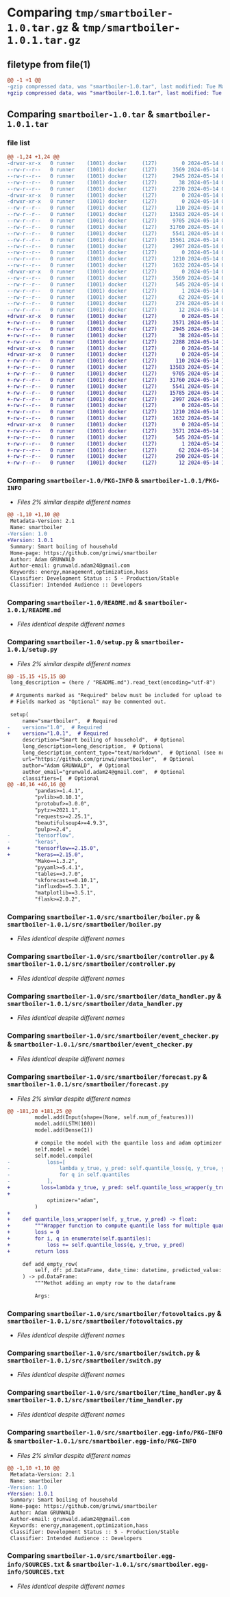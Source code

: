# Comparing `tmp/smartboiler-1.0.tar.gz` & `tmp/smartboiler-1.0.1.tar.gz`

## filetype from file(1)

```diff
@@ -1 +1 @@
-gzip compressed data, was "smartboiler-1.0.tar", last modified: Tue May 14 08:11:19 2024, max compression
+gzip compressed data, was "smartboiler-1.0.1.tar", last modified: Tue May 14 11:39:59 2024, max compression
```

## Comparing `smartboiler-1.0.tar` & `smartboiler-1.0.1.tar`

### file list

```diff
@@ -1,24 +1,24 @@
-drwxr-xr-x   0 runner    (1001) docker     (127)        0 2024-05-14 08:11:19.667735 smartboiler-1.0/
--rw-r--r--   0 runner    (1001) docker     (127)     3569 2024-05-14 08:11:19.667735 smartboiler-1.0/PKG-INFO
--rw-r--r--   0 runner    (1001) docker     (127)     2945 2024-05-14 08:11:17.000000 smartboiler-1.0/README.md
--rw-r--r--   0 runner    (1001) docker     (127)       38 2024-05-14 08:11:19.667735 smartboiler-1.0/setup.cfg
--rw-r--r--   0 runner    (1001) docker     (127)     2270 2024-05-14 08:11:19.000000 smartboiler-1.0/setup.py
-drwxr-xr-x   0 runner    (1001) docker     (127)        0 2024-05-14 08:11:19.663735 smartboiler-1.0/src/
-drwxr-xr-x   0 runner    (1001) docker     (127)        0 2024-05-14 08:11:19.667735 smartboiler-1.0/src/smartboiler/
--rw-r--r--   0 runner    (1001) docker     (127)      110 2024-05-14 08:11:17.000000 smartboiler-1.0/src/smartboiler/__init__.py
--rw-r--r--   0 runner    (1001) docker     (127)    13583 2024-05-14 08:11:17.000000 smartboiler-1.0/src/smartboiler/boiler.py
--rw-r--r--   0 runner    (1001) docker     (127)     9705 2024-05-14 08:11:17.000000 smartboiler-1.0/src/smartboiler/controller.py
--rw-r--r--   0 runner    (1001) docker     (127)    31760 2024-05-14 08:11:17.000000 smartboiler-1.0/src/smartboiler/data_handler.py
--rw-r--r--   0 runner    (1001) docker     (127)     5541 2024-05-14 08:11:17.000000 smartboiler-1.0/src/smartboiler/event_checker.py
--rw-r--r--   0 runner    (1001) docker     (127)    15561 2024-05-14 08:11:17.000000 smartboiler-1.0/src/smartboiler/forecast.py
--rw-r--r--   0 runner    (1001) docker     (127)     2997 2024-05-14 08:11:17.000000 smartboiler-1.0/src/smartboiler/fotovoltaics.py
--rw-r--r--   0 runner    (1001) docker     (127)        0 2024-05-14 08:11:17.000000 smartboiler-1.0/src/smartboiler/main.py
--rw-r--r--   0 runner    (1001) docker     (127)     1210 2024-05-14 08:11:17.000000 smartboiler-1.0/src/smartboiler/switch.py
--rw-r--r--   0 runner    (1001) docker     (127)     1632 2024-05-14 08:11:17.000000 smartboiler-1.0/src/smartboiler/time_handler.py
-drwxr-xr-x   0 runner    (1001) docker     (127)        0 2024-05-14 08:11:19.667735 smartboiler-1.0/src/smartboiler.egg-info/
--rw-r--r--   0 runner    (1001) docker     (127)     3569 2024-05-14 08:11:19.000000 smartboiler-1.0/src/smartboiler.egg-info/PKG-INFO
--rw-r--r--   0 runner    (1001) docker     (127)      545 2024-05-14 08:11:19.000000 smartboiler-1.0/src/smartboiler.egg-info/SOURCES.txt
--rw-r--r--   0 runner    (1001) docker     (127)        1 2024-05-14 08:11:19.000000 smartboiler-1.0/src/smartboiler.egg-info/dependency_links.txt
--rw-r--r--   0 runner    (1001) docker     (127)       62 2024-05-14 08:11:19.000000 smartboiler-1.0/src/smartboiler.egg-info/entry_points.txt
--rw-r--r--   0 runner    (1001) docker     (127)      274 2024-05-14 08:11:19.000000 smartboiler-1.0/src/smartboiler.egg-info/requires.txt
--rw-r--r--   0 runner    (1001) docker     (127)       12 2024-05-14 08:11:19.000000 smartboiler-1.0/src/smartboiler.egg-info/top_level.txt
+drwxr-xr-x   0 runner    (1001) docker     (127)        0 2024-05-14 11:39:59.843484 smartboiler-1.0.1/
+-rw-r--r--   0 runner    (1001) docker     (127)     3571 2024-05-14 11:39:59.843484 smartboiler-1.0.1/PKG-INFO
+-rw-r--r--   0 runner    (1001) docker     (127)     2945 2024-05-14 11:39:57.000000 smartboiler-1.0.1/README.md
+-rw-r--r--   0 runner    (1001) docker     (127)       38 2024-05-14 11:39:59.843484 smartboiler-1.0.1/setup.cfg
+-rw-r--r--   0 runner    (1001) docker     (127)     2288 2024-05-14 11:39:59.000000 smartboiler-1.0.1/setup.py
+drwxr-xr-x   0 runner    (1001) docker     (127)        0 2024-05-14 11:39:59.839484 smartboiler-1.0.1/src/
+drwxr-xr-x   0 runner    (1001) docker     (127)        0 2024-05-14 11:39:59.843484 smartboiler-1.0.1/src/smartboiler/
+-rw-r--r--   0 runner    (1001) docker     (127)      110 2024-05-14 11:39:57.000000 smartboiler-1.0.1/src/smartboiler/__init__.py
+-rw-r--r--   0 runner    (1001) docker     (127)    13583 2024-05-14 11:39:57.000000 smartboiler-1.0.1/src/smartboiler/boiler.py
+-rw-r--r--   0 runner    (1001) docker     (127)     9705 2024-05-14 11:39:57.000000 smartboiler-1.0.1/src/smartboiler/controller.py
+-rw-r--r--   0 runner    (1001) docker     (127)    31760 2024-05-14 11:39:57.000000 smartboiler-1.0.1/src/smartboiler/data_handler.py
+-rw-r--r--   0 runner    (1001) docker     (127)     5541 2024-05-14 11:39:57.000000 smartboiler-1.0.1/src/smartboiler/event_checker.py
+-rw-r--r--   0 runner    (1001) docker     (127)    15785 2024-05-14 11:39:57.000000 smartboiler-1.0.1/src/smartboiler/forecast.py
+-rw-r--r--   0 runner    (1001) docker     (127)     2997 2024-05-14 11:39:57.000000 smartboiler-1.0.1/src/smartboiler/fotovoltaics.py
+-rw-r--r--   0 runner    (1001) docker     (127)        0 2024-05-14 11:39:57.000000 smartboiler-1.0.1/src/smartboiler/main.py
+-rw-r--r--   0 runner    (1001) docker     (127)     1210 2024-05-14 11:39:57.000000 smartboiler-1.0.1/src/smartboiler/switch.py
+-rw-r--r--   0 runner    (1001) docker     (127)     1632 2024-05-14 11:39:57.000000 smartboiler-1.0.1/src/smartboiler/time_handler.py
+drwxr-xr-x   0 runner    (1001) docker     (127)        0 2024-05-14 11:39:59.843484 smartboiler-1.0.1/src/smartboiler.egg-info/
+-rw-r--r--   0 runner    (1001) docker     (127)     3571 2024-05-14 11:39:59.000000 smartboiler-1.0.1/src/smartboiler.egg-info/PKG-INFO
+-rw-r--r--   0 runner    (1001) docker     (127)      545 2024-05-14 11:39:59.000000 smartboiler-1.0.1/src/smartboiler.egg-info/SOURCES.txt
+-rw-r--r--   0 runner    (1001) docker     (127)        1 2024-05-14 11:39:59.000000 smartboiler-1.0.1/src/smartboiler.egg-info/dependency_links.txt
+-rw-r--r--   0 runner    (1001) docker     (127)       62 2024-05-14 11:39:59.000000 smartboiler-1.0.1/src/smartboiler.egg-info/entry_points.txt
+-rw-r--r--   0 runner    (1001) docker     (127)      290 2024-05-14 11:39:59.000000 smartboiler-1.0.1/src/smartboiler.egg-info/requires.txt
+-rw-r--r--   0 runner    (1001) docker     (127)       12 2024-05-14 11:39:59.000000 smartboiler-1.0.1/src/smartboiler.egg-info/top_level.txt
```

### Comparing `smartboiler-1.0/PKG-INFO` & `smartboiler-1.0.1/PKG-INFO`

 * *Files 2% similar despite different names*

```diff
@@ -1,10 +1,10 @@
 Metadata-Version: 2.1
 Name: smartboiler
-Version: 1.0
+Version: 1.0.1
 Summary: Smart boiling of household
 Home-page: https://github.com/grinwi/smartboiler
 Author: Adam GRUNWALD
 Author-email: grunwald.adam24@gmail.com
 Keywords: energy,management,optimization,hass
 Classifier: Development Status :: 5 - Production/Stable
 Classifier: Intended Audience :: Developers
```

### Comparing `smartboiler-1.0/README.md` & `smartboiler-1.0.1/README.md`

 * *Files identical despite different names*

### Comparing `smartboiler-1.0/setup.py` & `smartboiler-1.0.1/setup.py`

 * *Files 2% similar despite different names*

```diff
@@ -15,15 +15,15 @@
 long_description = (here / "README.md").read_text(encoding="utf-8")
 
 # Arguments marked as "Required" below must be included for upload to PyPI.
 # Fields marked as "Optional" may be commented out.
 
 setup(
     name="smartboiler",  # Required
-    version="1.0",  # Required
+    version="1.0.1",  # Required
     description="Smart boiling of household",  # Optional
     long_description=long_description,  # Optional
     long_description_content_type="text/markdown",  # Optional (see note above)
     url="https://github.com/grinwi/smartboiler",  # Optional
     author="Adam GRUNWALD",  # Optional
     author_email="grunwald.adam24@gmail.com",  # Optional
     classifiers=[  # Optional
@@ -46,16 +46,16 @@
         "pandas>=1.4.1",
         "pvlib>=0.10.1",
         "protobuf>=3.0.0",
         "pytz>=2021.1",
         "requests>=2.25.1",
         "beautifulsoup4>=4.9.3",
         "pulp>=2.4",
-        "tensorflow",
-        "keras",
+        "tensorflow==2.15.0",
+        "keras==2.15.0",
         "Mako==1.3.2",
         "pyyaml>=5.4.1",
         "tables==3.7.0",
         "skforecast==0.10.1",
         "influxdb==5.3.1",
         "matplotlib==3.5.1",
         "flask>=2.0.2",
```

### Comparing `smartboiler-1.0/src/smartboiler/boiler.py` & `smartboiler-1.0.1/src/smartboiler/boiler.py`

 * *Files identical despite different names*

### Comparing `smartboiler-1.0/src/smartboiler/controller.py` & `smartboiler-1.0.1/src/smartboiler/controller.py`

 * *Files identical despite different names*

### Comparing `smartboiler-1.0/src/smartboiler/data_handler.py` & `smartboiler-1.0.1/src/smartboiler/data_handler.py`

 * *Files identical despite different names*

### Comparing `smartboiler-1.0/src/smartboiler/event_checker.py` & `smartboiler-1.0.1/src/smartboiler/event_checker.py`

 * *Files identical despite different names*

### Comparing `smartboiler-1.0/src/smartboiler/forecast.py` & `smartboiler-1.0.1/src/smartboiler/forecast.py`

 * *Files 2% similar despite different names*

```diff
@@ -181,20 +181,25 @@
         model.add(Input(shape=(None, self.num_of_features)))
         model.add(LSTM(100))
         model.add(Dense(1))
 
         # compile the model with the quantile loss and adam optimizer
         self.model = model
         self.model.compile(
-            loss=[
-                lambda y_true, y_pred: self.quantile_loss(q, y_true, y_pred)
-                for q in self.quantiles
-            ],
+          loss=lambda y_true, y_pred: self.quantile_loss_wrapper(y_true, y_pred),
+
             optimizer="adam",
         )
+        
+    def quantile_loss_wrapper(self, y_true, y_pred) -> float:
+        """Wrapper function to compute quantile loss for multiple quantiles"""
+        loss = 0
+        for i, q in enumerate(self.quantiles):
+            loss += self.quantile_loss(q, y_true, y_pred)
+        return loss
 
     def add_empty_row(
         self, df: pd.DataFrame, date_time: datetime, predicted_value: float
     ) -> pd.DataFrame:
         """Methot adding an empty row to the dataframe
 
         Args:
```

### Comparing `smartboiler-1.0/src/smartboiler/fotovoltaics.py` & `smartboiler-1.0.1/src/smartboiler/fotovoltaics.py`

 * *Files identical despite different names*

### Comparing `smartboiler-1.0/src/smartboiler/switch.py` & `smartboiler-1.0.1/src/smartboiler/switch.py`

 * *Files identical despite different names*

### Comparing `smartboiler-1.0/src/smartboiler/time_handler.py` & `smartboiler-1.0.1/src/smartboiler/time_handler.py`

 * *Files identical despite different names*

### Comparing `smartboiler-1.0/src/smartboiler.egg-info/PKG-INFO` & `smartboiler-1.0.1/src/smartboiler.egg-info/PKG-INFO`

 * *Files 2% similar despite different names*

```diff
@@ -1,10 +1,10 @@
 Metadata-Version: 2.1
 Name: smartboiler
-Version: 1.0
+Version: 1.0.1
 Summary: Smart boiling of household
 Home-page: https://github.com/grinwi/smartboiler
 Author: Adam GRUNWALD
 Author-email: grunwald.adam24@gmail.com
 Keywords: energy,management,optimization,hass
 Classifier: Development Status :: 5 - Production/Stable
 Classifier: Intended Audience :: Developers
```

### Comparing `smartboiler-1.0/src/smartboiler.egg-info/SOURCES.txt` & `smartboiler-1.0.1/src/smartboiler.egg-info/SOURCES.txt`

 * *Files identical despite different names*

